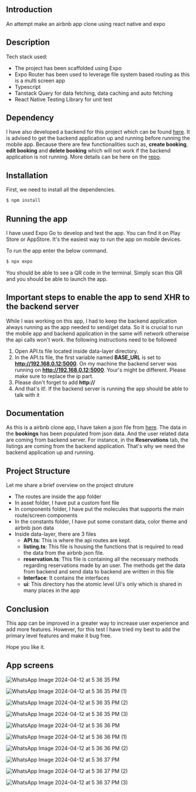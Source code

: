 ## Introduction

An attempt make an airbnb app clone using react native and expo
## Description

Tech stack used: 
  - The project has been scaffolded using Expo
  - Expo Router has been used to leverage file system based routing as this is a multi screen app
  - Typescript
  - Tanstack Query for data fetching, data caching and auto fetching
  - React Native Testing Library for unit test

## Dependency
I have also developed a backend for this project which can be found <a href="https://github.com/Shihab-Github/bookingapp-backend">here</a>. It is advised to get the backend
application up and running before running the mobile app. Because there are few functionalities such as, **create booking**, **edit booking** and **delete booking** which
will not work if the backend application is not running. More details can be here on the <a href="https://github.com/Shihab-Github/bookingapp-backend">repo</a>. 

## Installation

First, we need to install all the dependencies. 

```bash
$ npm install
```

## Running the app
I have used Expo Go to develop and test the app. You can find it on Play Store or AppStore. It's the easiest way to run the app on mobile devices. 

To run the app enter the below command.

```bash
$ npx expo
```
You should be able to see a QR code in the terminal. Simply scan this QR and you should be able to launch the app.

## Important steps to enable the app to send XHR to the backend server

While I was working on this app, I had to keep the backend application always running as the app needed to send/get data. So it is crucial to run the mobile app and
backend application in the same wifi network otherwise the api calls won't work. the following instructions need to be followed

1. Open API.ts file located inside data-layer directory. 
2. In the API.ts file, the first variable named **BASE_URL** is set to **http://192.168.0.12:5000**. On my machine the backend server was running on **http://192.168.0.12:5000**. Your's might be different. Please make sure to replace the ip part.
3. Please don't forget to add **http://**
4. And that's it!. If the backend server is running the app should be able to talk with it


## Documentation
As this is a airbnb clone app, I have taken a json file from <a href="https://public.opendatasoft.com/explore/dataset/air-bnb-listings/table/?disjunctive.neighbourhood&disjunctive.column_10&disjunctive.city">here</a>. The data in the **bookings** has been populated from json data. And the user related data are coming from backend server. For instance, in the **Reservations** tab, the listings are coming from the backend application. That's why we need the backend application up and running. 

## Project Structure
Let me share a brief overview on the project struture

- The routes are inside the app folder
- In asset folder, I have put a custom font file
- In components folder, I have put the molecules that supports the main route/screen components
- In the constants folder, I have put some constant data, color theme and airbnb json data
- Inside data-layer, there are 3 files
    - **API.ts**: This is where the api routes are kept.
    - **listing.ts**: This file is housing the functions that is required to read the data from the airbnb json file. 
    - **reservation.ts**: This file is containing all the necessary methods regarding reservations made by an user. The methods get the data from backend and send data to backend are written in this file
    - **Interface**: It contains the interfaces
    - **ui**: This directory has the atomic level UI's only which is shared in many places in the app
 
## Conclusion
This app can be improved in a greater way to increase user experience and add more features. However, for this test I have tried my best to add the primary level features and make it bug free. 

Hope you like it.  

## App screens
![WhatsApp Image 2024-04-12 at 5 36 35 PM](https://github.com/Shihab-Github/bookingapp/assets/22868908/a3434c7d-aa8a-4143-89bf-197f137509cd)

![WhatsApp Image 2024-04-12 at 5 36 35 PM (1)](https://github.com/Shihab-Github/bookingapp/assets/22868908/8dc16764-ab8d-4aa2-aef7-bbc69abf2e9d)

![WhatsApp Image 2024-04-12 at 5 36 35 PM (2)](https://github.com/Shihab-Github/bookingapp/assets/22868908/b49d3624-838e-4850-b04d-4434d66d21bd)

![WhatsApp Image 2024-04-12 at 5 36 35 PM (3)](https://github.com/Shihab-Github/bookingapp/assets/22868908/6a1ed354-fc4a-49ec-a3cb-ab5f89c6bd89)

![WhatsApp Image 2024-04-12 at 5 36 36 PM](https://github.com/Shihab-Github/bookingapp/assets/22868908/d07d2274-83f0-4157-86fc-0a5d1f231185)

![WhatsApp Image 2024-04-12 at 5 36 36 PM (1)](https://github.com/Shihab-Github/bookingapp/assets/22868908/0f79ae09-7360-49ce-b32c-030081f41a77)

![WhatsApp Image 2024-04-12 at 5 36 36 PM (2)](https://github.com/Shihab-Github/bookingapp/assets/22868908/1d33b6ba-bffe-4c98-abd0-d8c5e85777e3)

![WhatsApp Image 2024-04-12 at 5 36 37 PM](https://github.com/Shihab-Github/bookingapp/assets/22868908/e00eb1e8-cec1-41ae-a76e-5f5f3b452eb1)

![WhatsApp Image 2024-04-12 at 5 36 37 PM (2)](https://github.com/Shihab-Github/bookingapp/assets/22868908/abf929dd-d4d3-4d96-97b7-290df131f04b)

![WhatsApp Image 2024-04-12 at 5 36 37 PM (3)](https://github.com/Shihab-Github/bookingapp/assets/22868908/01d5c2a2-c9d5-4852-a9dd-47e8f44281dd)












